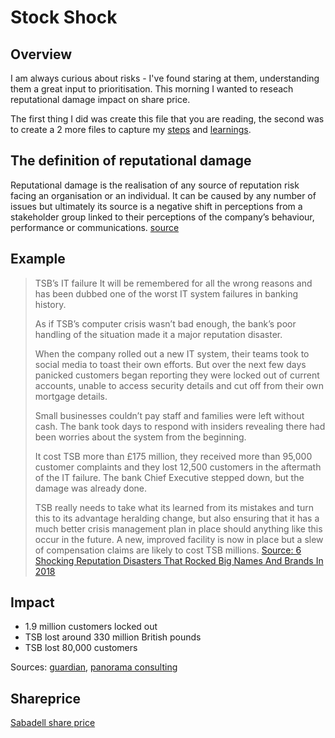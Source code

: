 # Stock Shock

## Overview

I am always curious about risks - I've found staring at them, understanding them a great input to prioritisation.  This morning I wanted to reseach reputational damage impact on share price.

The first thing I did was create this file that you are reading, the second was to create a 2 more files to capture my [steps](method.md) and [learnings](learnings.md).

## The definition of reputational damage

Reputational damage is the realisation of any source of reputation risk facing an organisation or an individual. It can be caused by any number of issues but ultimately its source is a negative shift in perceptions from a stakeholder group linked to their perceptions of the company’s behaviour, performance or communications. [source](https://www.alva-group.com/blog/what-is-reputational-damage/#:~:text=Whether%20heightened%20or%20mitigated%20by%20their%20actions%20during,risk%2C%20impacting%20stock%20price%20and%20cutting%20market%20capitalization.)

## Example

>TSB’s IT failure
>It will be remembered for all the wrong reasons and has been dubbed one of the worst IT system failures in banking history.
>
>As if TSB’s computer crisis wasn’t bad enough, the bank’s poor handling of the situation made it a major reputation disaster.
>
>When the company rolled out a new IT system, their teams took to social media to toast their own efforts. But over the next few days panicked customers began reporting they were locked out of current accounts, unable to access security details and cut off from their own mortgage details.
>
>Small businesses couldn’t pay staff and families were left without cash. The bank took days to respond with insiders revealing there had been worries about the system from the beginning.
>
>It cost TSB more than £175 million, they received more than 95,000 customer complaints and they lost 12,500 customers in the aftermath of the IT failure. The bank Chief Executive stepped down, but the damage was already done.
>
>TSB really needs to take what its learned from its mistakes and turn this to its advantage heralding change, but also ensuring that it has a much better crisis management plan in place should anything like this occur in the future. A new, improved facility is now in place but a slew of compensation claims are likely to cost TSB millions.
[Source: 6 Shocking Reputation Disasters That Rocked Big Names And Brands In 2018](https://www.igniyte.co.uk/blog/6-shocking-reputation-disasters-rocked-big-names-brands-2018-igniyte/)

## Impact

- 1.9 million customers locked out
- TSB lost around 330 million British pounds
- TSB lost 80,000 customers

Sources: [guardian](https://www.theguardian.com/business/2019/nov/19/tsb-it-meltdown-report-computer-failure-accounts), [panorama consulting](
https://www.panorama-consulting.com/tsb-software-failure/#:~:text=In%202018%2C%20the%20UK%E2%80%99s%20Trustee%20Savings%20Bank%20%28TSB%29,outsourcing%20all%20its%20banking%20system%20operations%20to%20IBM.)


## Shareprice

[Sabadell share price](https://finance.yahoo.com/quote/SAB.MC/history?period1=946857600&period2=1654905600&interval=1d&filter=history&frequency=1d&includeAdjustedClose=true)

